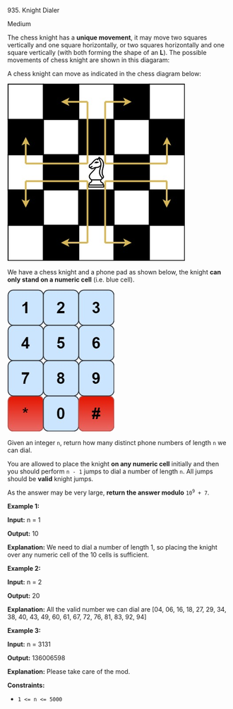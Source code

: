 935\. Knight Dialer

Medium

The chess knight has a **unique movement**, it may move two squares vertically and one square horizontally, or two squares horizontally and one square vertically (with both forming the shape of an **L**). The possible movements of chess knight are shown in this diagaram:

A chess knight can move as indicated in the chess diagram below:

![](chess.jpg)

We have a chess knight and a phone pad as shown below, the knight **can only stand on a numeric cell** (i.e. blue cell).

![](phone.jpg)

Given an integer `n`, return how many distinct phone numbers of length `n` we can dial.

You are allowed to place the knight **on any numeric cell** initially and then you should perform `n - 1` jumps to dial a number of length `n`. All jumps should be **valid** knight jumps.

As the answer may be very large, **return the answer modulo** <code>10<sup>9</sup> + 7</code>.

**Example 1:**

**Input:** n = 1

**Output:** 10

**Explanation:** We need to dial a number of length 1, so placing the knight over any numeric cell of the 10 cells is sufficient.

**Example 2:**

**Input:** n = 2

**Output:** 20

**Explanation:** All the valid number we can dial are [04, 06, 16, 18, 27, 29, 34, 38, 40, 43, 49, 60, 61, 67, 72, 76, 81, 83, 92, 94]

**Example 3:**

**Input:** n = 3131

**Output:** 136006598

**Explanation:** Please take care of the mod.

**Constraints:**

*   `1 <= n <= 5000`